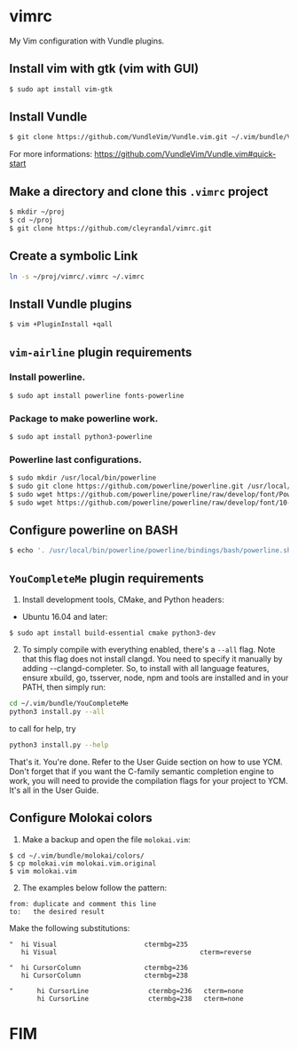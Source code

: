 # vimrc

My Vim configuration with Vundle plugins.

## Install vim with gtk (vim with GUI)
```bash
$ sudo apt install vim-gtk
```

## Install Vundle
```bash
$ git clone https://github.com/VundleVim/Vundle.vim.git ~/.vim/bundle/Vundle.vim
```

For more informations: https://github.com/VundleVim/Vundle.vim#quick-start

## Make a directory and clone this `.vimrc` project
```bash
$ mkdir ~/proj
$ cd ~/proj
$ git clone https://github.com/cleyrandal/vimrc.git
```

## Create a symbolic Link
```bash
ln -s ~/proj/vimrc/.vimrc ~/.vimrc
```

## Install Vundle plugins
```bash
$ vim +PluginInstall +qall
```

## `vim-airline` plugin requirements

### Install powerline.
```bash
$ sudo apt install powerline fonts-powerline
```

### Package to make powerline work.
```bash
$ sudo apt install python3-powerline
```

### Powerline last configurations.
```bash
$ sudo mkdir /usr/local/bin/powerline
$ sudo git clone https://github.com/powerline/powerline.git /usr/local/bin/powerline/
$ sudo wget https://github.com/powerline/powerline/raw/develop/font/PowerlineSymbols.otf -O /usr/share/fonts/PowerlineSymbols.otf
$ sudo wget https://github.com/powerline/powerline/raw/develop/font/10-powerline-symbols.conf -O /etc/fonts/conf.d/10-powerline-symbols.conf
```

## Configure powerline on BASH
```bash
$ echo '. /usr/local/bin/powerline/powerline/bindings/bash/powerline.sh' >> ~/.bashrc
```

## `YouCompleteMe` plugin requirements

1. Install development tools, CMake, and Python headers:

- Ubuntu 16.04 and later:

```
$ sudo apt install build-essential cmake python3-dev
```


2. To simply compile with everything enabled, there's a `--all` flag. Note that this flag does not install clangd. You need to specify it manually by adding --clangd-completer. So, to install with all language features, ensure xbuild, go, tsserver, node, npm and tools are installed and in your PATH, then simply run:

```bash
cd ~/.vim/bundle/YouCompleteMe
python3 install.py --all
```

to call for help, try

```bash
python3 install.py --help
```

That's it. You're done. Refer to the User Guide section on how to use YCM. Don't forget that if you want the C-family semantic completion engine to work, you will need to provide the compilation flags for your project to YCM. It's all in the User Guide.


## Configure Molokai colors

1. Make a backup and open the file `molokai.vim`:

```shell
$ cd ~/.vim/bundle/molokai/colors/
$ cp molokai.vim molokai.vim.original
$ vim molokai.vim
```

2. The examples below follow the pattern:

```
from: duplicate and comment this line
to:   the desired result
```

Make the following substitutions:

```
"  hi Visual                      ctermbg=235
   hi Visual                                    cterm=reverse
```

```
"  hi CursorColumn                ctermbg=236
   hi CursorColumn                ctermbg=238
```

```
"      hi CursorLine               ctermbg=236   cterm=none
       hi CursorLine               ctermbg=238   cterm=none
```

# FIM
